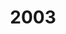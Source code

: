 ---
title: '2003'
indice: 0.3841027606814345
countries:
- title: Australia
  code: AUS
  indice: 0.4223379222562764
- title: Austria
  code: AUT
  indice: 0.3664142912249018
- title: Belgium
  code: BEL
  indice: 0.40406503304554214
- title: Czechia
  code: CZE
  indice: 0.33405520220363033
- title: Denmark
  code: DNK
  indice: 0.40179352818383707
- title: Finland
  code: FIN
  indice: 0.35504402929140266
- title: France
  code: FRA
  indice: 0.43380447927040244
- title: Germany
  code: DEU
  indice: 0.40504252570698634
- title: Greece
  code: GRC
  indice: 0.38915102507753585
- title: Hungary
  code: HUN
  indice: 0.36905574607800473
- title: Iceland
  code: ISL
  indice: 0.4064678062050964
- title: Ireland
  code: IRL
  indice: 0.3647615984503382
- title: Italy
  code: ITA
  indice: 0.40243486260250044
- title: Japan
  code: JPN
  indice: 0.3798443140131473
- title: Korea
  code: KOR
  indice: 0.35127006412327694
- title: Luxembourg
  code: LUX
  indice: 0.5016341640170385
- title: Mexico
  code: MEX
  indice: 0.34815267621321944
- title: Netherlands
  code: NLD
  indice: 0.4287747272940169
- title: New Zealand
  code: NZL
  indice: 0.4116698877918682
- title: Norway
  code: NOR
  indice: 0.3712586055283297
- title: Poland
  code: POL
  indice: 0.34666350762113657
- title: Portugal
  code: PRT
  indice: 0.38704013730097786
- title: Slovakia
  code: SVK
  indice: 0.34969601528387306
- title: Spain
  code: ESP
  indice: 0.3613103406674609
- title: Sweden
  code: SWE
  indice: 0.39447827890551607
- title: Switzerland
  code: CHE
  indice: 0.40302982115390046
- title: Turkey
  code: TUR
  indice: 0.3108901628376149
- title: United Kingdom
  code: GBR
  indice: 0.44977713709688705
- title: Chile
  code: CHL
  indice: 0.34897287259335147
- title: China
  code: CHN
  indice: 0.2680697320425549
- title: Estonia
  code: EST
  indice: 0.36171205433008824
- title: Slovenia
  code: SVN
  indice: 0.34943954124440524
- title: South Africa
  code: ZAF
  indice: 0.39993043480466395
- title: Euro area
  code: EA
  indice: 0.4038773479425561
- title: Europe
  code: EU
  indice: 0.4004844953364704
- title: United States of America
  code: USA
  indice: 0.45570339097775736
- title: Israel
  code: ISR
  indice: 0.441961195028537
- title: Canada
  code: CAN
  indice: 0.40135630637348524
- title: Brazil
  code: BRA
  indice: 0.4020860113511199
- title: El Salvador
  code: LVA
  indice: 0.36993820570927416
- title: Costa Rica
  code: CRI
  indice: 0.35803026972165597
- title: Lithuania
  code: LTU
  indice: 0.32083620171961075
---